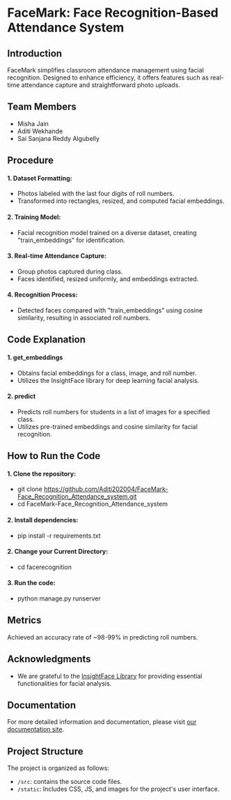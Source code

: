 # FaceMark: Face Recognition-Based Attendance System

## Introduction

FaceMark simplifies classroom attendance management using facial recognition. Designed to enhance efficiency, it offers features such as real-time attendance capture and straightforward photo uploads.

## Team Members
- Misha Jain
- Aditi Wekhande
- Sai Sanjana Reddy Algubelly

## Procedure

 #### 1. Dataset Formatting:
   - Photos labeled with the last four digits of roll numbers.
   - Transformed into rectangles, resized, and computed facial embeddings.

 #### 2. Training Model:
   - Facial recognition model trained on a diverse dataset, creating "train_embeddings" for identification.

 #### 3. Real-time Attendance Capture:
   - Group photos captured during class.
   - Faces identified, resized uniformly, and embeddings extracted.

 #### 4. Recognition Process:
   - Detected faces compared with "train_embeddings" using cosine similarity, resulting in associated roll numbers.

## Code Explanation

 #### 1. get_embeddings
  - Obtains facial embeddings for a class, image, and roll number.
  - Utilizes the InsightFace library for deep learning facial analysis.
 
 #### 2. predict
  - Predicts roll numbers for students in a list of images for a specified class.
  - Utilizes pre-trained embeddings and cosine similarity for facial recognition.
 
## How to Run the Code
  
 #### 1. Clone the repository:
  - git clone https://github.com/Aditi202004/FaceMark-Face_Recognition_Attendance_system.git
  - cd FaceMark-Face_Recognition_Attendance_system

 #### 2. Install dependencies:
  - pip install -r requirements.txt

 #### 2. Change your Current Directory:
  - cd facerecognition

 #### 3. Run the code:
  - python manage.py runserver

## Metrics

Achieved an accuracy rate of ~98-99% in predicting roll numbers.

## Acknowledgments

 - We are grateful to the [InsightFace Library](https://github.com/deepinsight/insightface) for providing essential functionalities for facial analysis.

## Documentation
For more detailed information and documentation, please visit [our documentation site](https://drive.google.com/file/d/1jNqSTrCi3ptIsSJYmodz61FPyA6tJzWB/view?usp=sharing).
 
## Project Structure

The project is organized as follows:

 - `/src`: contains the source code files.
 - `/static`: Includes CSS, JS, and images for the project's user interface.
